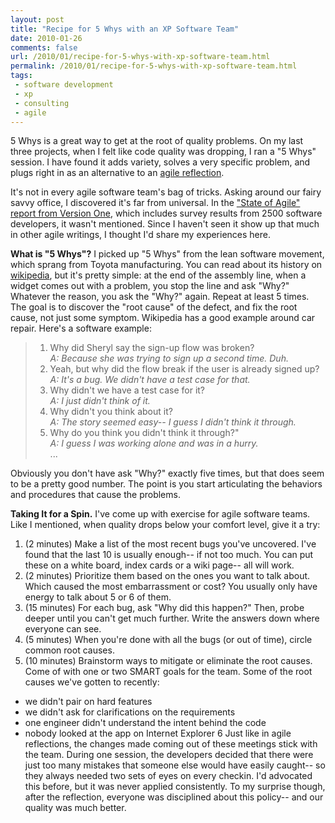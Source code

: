 ```yaml
---
layout: post
title: "Recipe for 5 Whys with an XP Software Team"
date: 2010-01-26
comments: false
url: /2010/01/recipe-for-5-whys-with-xp-software-team.html
permalink: /2010/01/recipe-for-5-whys-with-xp-software-team.html
tags:
 - software development
 - xp
 - consulting
 - agile
---
```


5 Whys is a great way to get at the root of quality problems. On my last three projects, when I felt like code quality was dropping, I ran a "5 Whys" session. I have found it adds variety, solves a very specific problem, and plugs right in as an alternative to an [agile reflection](http://blog.carbonfive.com/2009/12/agile/recipe-for-simple-agile-retrospectives).  

It's not in every agile software team's bag of tricks. Asking around our fairy savvy office, I discovered it's far from universal. In the ["State of Agile" report from Version One](http://www.versionone.com/whitepapers.asp), which includes survey results from 2500 software developers, it wasn't mentioned. Since I haven't seen it show up that much in other agile writings, I thought I'd share my experiences here.  
  
**What is "5 Whys"?** I picked up "5 Whys" from the lean software movement, which sprang from Toyota manufacturing. You can read about its history on [wikipedia](http://en.wikipedia.org/wiki/5_Whys), but it's pretty simple: at the end of the assembly line, when a widget comes out with a problem, you stop the line and ask "Why?" Whatever the reason, you ask the "Why?" again. Repeat at least 5 times. The goal is to discover the "root cause" of the defect, and fix the root cause, not just some symptom. Wikipedia has a good example around car repair. Here's a software example:

> 1. Why did Sheryl say the sign-up flow was broken?  
> _A: Because she was trying to sign up a second time. Duh._  
> 2. Yeah, but why did the flow break if the user is already signed up?  
> _A: It's a bug. We didn't have a test case for that._  
> 3. Why didn't we have a test case for it?  
> _A: I just didn't think of it._  
> 4. Why didn't you think about it?  
> _A: The story seemed easy-- I guess I didn't think it through._  
> 5. Why do you think you didn't think it through?"  
> _A: I guess I was working alone and was in a hurry._  
> ...

Obviously you don't have ask "Why?" exactly five times, but that does seem to be a pretty good number. The point is you start articulating the behaviors and procedures that cause the problems.  
  
**Taking It for a Spin.** I've come up with exercise for agile software teams. Like I mentioned, when quality drops below your comfort level, give it a try:  

1. (2 minutes) Make a list of the most recent bugs you've uncovered. I've found that the last 10 is usually enough-- if not too much. You can put these on a white board, index cards or a wiki page-- all will work.
2. (2 minutes) Prioritize them based on the ones you want to talk about. Which caused the most embarrassment or cost? You usually only have energy to talk about 5 or 6 of them.
3. (15 minutes) For each bug, ask "Why did this happen?" Then, probe deeper until you can't get much further. Write the answers down where everyone can see.
4. (5 minutes) When you're done with all the bugs (or out of time), circle common root causes.
5. (10 minutes) Brainstorm ways to mitigate or eliminate the root causes. Come of with one or two SMART goals for the team.
Some of the root causes we've gotten to recently:  

- we didn't pair on hard features
- we didn't ask for clarifications on the requirements
- one engineer didn't understand the intent behind the code
- nobody looked at the app on Internet Explorer 6
Just like in agile reflections, the changes made coming out of these meetings stick with the team. During one session, the developers decided that there were just too many mistakes that someone else would have easily caught-- so they always needed two sets of eyes on every checkin. I'd advocated this before, but it was never applied consistently. To my surprise though, after the reflection, everyone was disciplined about this policy-- and our quality was much better. 
